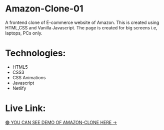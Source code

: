# Amazon-Clone-01
A frontend clone of E-commerce website of Amazon. This is created using HTML,CSS and Vanilla Javascript. The page is created for big screens i.e, laptops, PCs only.

# Technologies:
* HTML5
* CSS3
* CSS Animations
* Javascript
* Netlify

# Live Link:
[🟢 YOU CAN SEE DEMO OF AMAZON-CLONE HERE -> ](https://amazon-frontend-clone01.netlify.app/)

